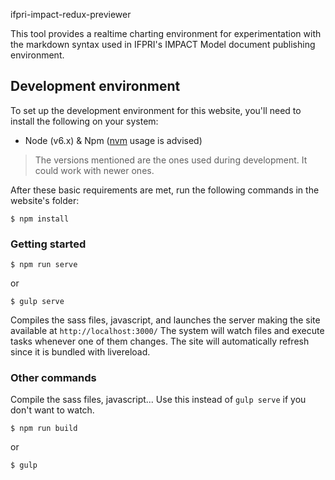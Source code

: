 ifpri-impact-redux-previewer

This tool provides a realtime charting environment for experimentation with the markdown syntax used in IFPRI's IMPACT Model document publishing environment.

## Development environment
To set up the development environment for this website, you'll need to install the following on your system:

- Node (v6.x) & Npm ([nvm](https://github.com/creationix/nvm) usage is advised)

> The versions mentioned are the ones used during development. It could work with newer ones.

After these basic requirements are met, run the following commands in the website's folder:
```
$ npm install
```

### Getting started

```
$ npm run serve
```
or
```
$ gulp serve
```
Compiles the sass files, javascript, and launches the server making the site available at `http://localhost:3000/`
The system will watch files and execute tasks whenever one of them changes.
The site will automatically refresh since it is bundled with livereload.

### Other commands
Compile the sass files, javascript... Use this instead of ```gulp serve``` if you don't want to watch.
```
$ npm run build
```
or
```
$ gulp
```
